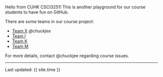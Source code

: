 Hello from CUHK CSCI3251! This is another playground for our course students to have fun on GitHub.

There are some teams in our course project:

* [Team X](https://csci3251-2021.github.io/project-team-x/ 'Team-X') _@chuckjee_
* [Team I](https://csci3251-2021.github.io/project-team-i/ 'Team-I')
* [Team K](https://csci3251-2021.github.io/project-team-k/ 'Team-K')
* [Team M](https://csci3251-2021.github.io/project-team-m/ 'Team-M')

For more details, contact @chuckjee regarding course issues.

---
Last updated: {{ site.time }}
